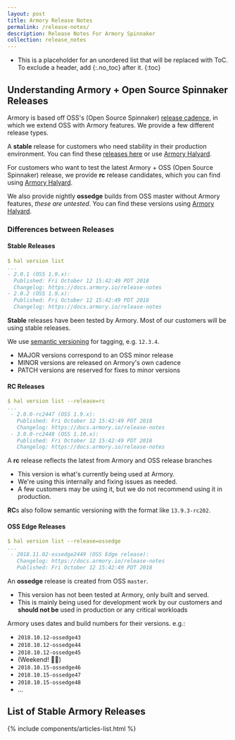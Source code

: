 ```yaml
---
layout: post
title: Armory Release Notes
permalink: /release-notes/
description: Release Notes For Armory Spinnaker
collection: release_notes
---
```

* This is a placeholder for an unordered list that will be replaced with ToC. To exclude a header, add {:.no_toc} after it.
{:toc}


## Understanding Armory + Open Source Spinnaker Releases
Armory is based off OSS's (Open Source Spinnaker) [release cadence](https://www.spinnaker.io/community/releases/release-cadence), in which we extend OSS with Armory features. We provide a few different release types.

A **stable** release for customers who need stability in their production environment. You can find these [releases here](#stable-armory-releases) or use [Armory Halyard](#differences-between-releases).

For customers who want to test the latest Armory + OSS (Open Source Spinnaker) release, we provide **rc** release candidates, which you can find using [Armory Halyard](#differences-between-releases). 

We also provide nightly **ossedge** builds from OSS master without Armory features, _these are untested_. You can find these versions using [Armory Halyard](#differences-between-releases).


### Differences between Releases
#### Stable Releases
```yml
$ hal version list
...
- 2.0.1 (OSS 1.9.x):
  Published: Fri October 12 15:42:49 PDT 2018
  Changelog: https://docs.armory.io/release-notes
- 2.0.2 (OSS 1.9.x):
  Published: Fri October 12 15:42:49 PDT 2018
  Changelog: https://docs.armory.io/release-notes
```
**Stable** releases have been tested by Armory. Most of our customers will be using stable releases.

We use [semantic versioning](https://semver.org/) for tagging, e.g. `12.3.4`.
- MAJOR versions correspond to an OSS minor release
- MINOR versions are released on Armory's own cadence
- PATCH versions are reserved for fixes to minor versions


#### RC Releases
```yml
$ hal version list --release=rc
...
 - 2.0.0-rc2447 (OSS 1.9.x):
   Published: Fri October 12 15:42:49 PDT 2018
   Changelog: https://docs.armory.io/release-notes
 - 3.0.0-rc2448 (OSS 1.10.x):
   Published: Fri October 12 15:42:49 PDT 2018
   Changelog: https://docs.armory.io/release-notes
```
A **rc** release reflects the latest from Armory and OSS release branches
- This version is what's currently being used at Armory.
- We're using this internally and fixing issues as needed.
- A few customers may be using it, but we do not recommend using it in production.

<!--
- A **next rc** will be created from OSS `1.10.*`
  + This version has not been tested at Armory, only built and served.
  + A few customers may be using it, but we do not recommend using it in production.
-->


**RC**s also follow semantic versioning with the format like `13.9.3-rc202`.


#### OSS Edge Releases
```yml
$ hal version list --release=ossedge
...
 - 2018.11.02-ossedge2449 (OSS Edge release):
   Changelog: https://docs.armory.io/release-notes
   Published: Fri October 12 15:42:49 PDT 2018
```
An **ossedge** release is created from OSS `master`.
- This version has not been tested at Armory, only built and served.
- This is mainly being used for development work by our customers and **should not be** used in production or any critical workloads

Armory uses dates and build numbers for their versions. e.g.:
- `2018.10.12-ossedge43`
- `2018.10.12-ossedge44`
- `2018.10.12-ossedge45`
- (Weekend! 🎉💃)
- `2018.10.15-ossedge46`
- `2018.10.15-ossedge47`
- `2018.10.15-ossedge48`
- ...


## List of Stable Armory Releases
<div class="Post__content" itemprop="articleBody">
  {% include components/articles-list.html %}
</div>
